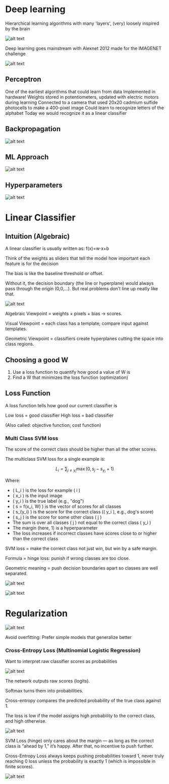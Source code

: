 # Deep learning

Hierarchical learning algorithms with many 'layers', (very) loosely inspired by the brain

![alt text](image.png)

Deep learning goes mainstream with Alexnet 2012 made for the IMAGENET challenge

![alt text](image-1.png)

## Perceptron

One of the earliest algorithms that could learn from data
Implemented in hardware! Weights stored in potentiometers,
updated with electric motors during learning
Connected to a camera that used 20x20 cadmium sulfide
photocells to make a 400-pixel image
Could learn to recognize letters of the alphabet
Today we would recognize it as a linear classifier

## Backpropagation

![alt text](image-2.png)

## ML Approach

![alt text](image-3.png)

## Hyperparameters

![alt text](image-4.png)

# Linear Classifier

## Intuition (Algebraic)

A linear classifier is usually written as: f(x)=w⋅x+b

Think of the weights as sliders that tell the model how important each feature is for the decision

The bias is like the baseline threshold or offset.

Without it, the decision boundary (the line or hyperplane) would always pass through the origin (0,0,...). But real problems don’t line up neatly like that.

![alt text](image-5.png)

Algebraic Viewpoint = weights × pixels + bias → scores.

Visual Viewpoint = each class has a template; compare input against templates.

Geometric Viewpoint = classifiers create hyperplanes cutting the space into class regions.

## Choosing a good W

1. Use a loss function to quantify how good a value of W is
2. Find a W that minimizes the loss function (optimization)

## Loss Function

A loss function tells how good our current classifier is

Low loss = good classifier
High loss = bad classifier

(Also called: objective function;
cost function)

### Multi Class SVM loss

The score of the correct class should be higher than all the other scores.

The multiclass SVM loss for a single example is:

```math
L_i = \sum_{j \ne y_i} \max(0, s_j - s_{y_i} + 1)
```

Where:

- \( L_i \) is the loss for example \( i \)
- \( x_i \) is the input image
- \( y_i \) is the true label (e.g., "dog")
- \( s = f(x_i, W) \) is the vector of scores for all classes
- \( s\_{y_i} \) is the score for the correct class (\( y_i \), e.g., dog's score)
- \( s_j \) is the score for some other class \( j \)
- The sum is over all classes \( j \) not equal to the correct class \( y_i \)
- The margin (here, 1) is a hyperparameter
- The loss increases if incorrect classes have scores close to or higher than the correct class

SVM loss = make the correct class not just win, but win by a safe margin.

Formula = hinge loss: punish if wrong classes are too close.

Geometric meaning = push decision boundaries apart so classes are well separated.

![alt text](image-6.png)

![alt text](image-7.png)

# Regularization

![alt text](image-8.png)

Avoid overfitting: Prefer simple models that generalize better

### Cross-Entropy Loss (Multinomial Logistic Regression)

Want to interpret raw classifier scores as probabilities

![alt text](image-9.png)

The network outputs raw scores (logits).

Softmax turns them into probabilities.

Cross-entropy compares the predicted probability of the true class against 1.

The loss is low if the model assigns high probability to the correct class, and high otherwise.

![alt text](image-10.png)

SVM Loss (hinge) only cares about the margin — as long as the correct class is “ahead by 1,” it’s happy. After that, no incentive to push further.

Cross-Entropy Loss always keeps pushing probabilities toward 1, never truly reaching 0 loss unless the probability is exactly 1 (which is impossible in finite scores).

![alt text](image-11.png)
